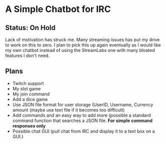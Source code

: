 # A Simple Chatbot for IRC
## Status: On Hold
Lack of motivation has struck me. Many streaming issues has put my drive to work on this to zero. I plan to pick this up again eventually as I would like my own chatbot instead of using the StreamLabs one with many bloated features I don't need.
## Plans
- Twitch support
- My slot game
- My join command
- Add a dice game
- Use JSON file format for user storage (UserID, Username, Currency amount (maybe use text file if it becomes too difficult)
- Add commands and an easy way to add more (possible a standard command function that searches a JSON file. **For simple command responses only**
- Possible chat GUI (pull chat from IRC and display it to a text box on a GUI.)
